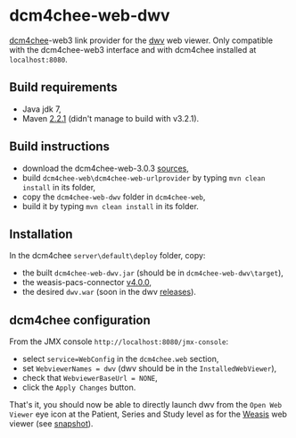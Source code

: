 dcm4chee-web-dwv
================

[dcm4chee](http://www.dcm4che.org/)-web3 link provider for the [dwv](https://github.com/ivmartel/dwv) web viewer. Only compatible with the dcm4chee-web3 interface and with dcm4chee installed at `localhost:8080`.

Build requirements
------------------
 * Java jdk 7,
 * Maven [2.2.1](http://maven.apache.org/download.cgi) (didn't manage to build with v3.2.1).

Build instructions
------------------
 * download the dcm4chee-web-3.0.3 [sources](http://sourceforge.net/projects/dcm4che/files/dcm4chee-web/3.0.3/dcm4chee-web-3.0.3-src.zip/download),
 * build `dcm4chee-web\dcm4chee-web-urlprovider` by typing `mvn clean install` in its folder,
 * copy the `dcm4chee-web-dwv` folder in `dcm4chee-web`,
 * build it by typing `mvn clean install` in its folder.

Installation
------------
In the dcm4chee `server\default\deploy` folder, copy:
 * the built `dcm4chee-web-dwv.jar` (should be in `dcm4chee-web-dwv\target`),
 * the weasis-pacs-connector [v4.0.0](http://sourceforge.net/projects/dcm4che/files/Weasis/weasis-pacs-connector/4.0.0/weasis-pacs-connector.war/download),
 * the desired `dwv.war` (soon in the dwv [releases](https://github.com/ivmartel/dwv/releases)).

dcm4chee configuration
----------------------
From the JMX console `http://localhost:8080/jmx-console`:
 * select `service=WebConfig` in the `dcm4chee.web` section,
 * set `WebviewerNames = dwv` (dwv should be in the `InstalledWebViewer`),
 * check that `WebviewerBaseUrl = NONE`,
 * click the `Apply Changes` button.

That's it, you should now be able to directly launch dwv from the `Open Web Viewer` eye icon at the Patient, Series and Study level as for the [Weasis](http://www.dcm4che.org/confluence/display/WEA/Installing+Weasis+in+DCM4CHEE) web viewer (see [snapshot](http://www.dcm4che.org/confluence/download/attachments/16121882/screen1b.png)).

 
 
